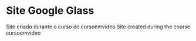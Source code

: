 # Site Google Glass
 Site criado durante o curso do cursoemvideo
 Site created during the course cursoemvideo
